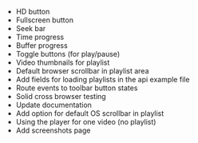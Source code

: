 * HD button
* Fullscreen button
* Seek bar
* Time progress
* Buffer progress
* Toggle buttons (for play/pause)
* Video thumbnails for playlist
* Default browser scrollbar in playlist area
* Add fields for loading playlists in the api example file
* Route events to toolbar button states
* Solid cross browser testing
* Update documentation
* Add option for default OS scrollbar in playlist
* Using the player for one video (no playlist)
* Add screenshots page
